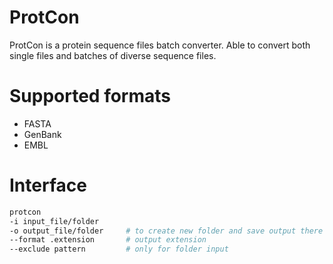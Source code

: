 # ProtCon
ProtCon is a protein sequence files batch converter. Able to convert both single files and batches of diverse sequence files.

# Supported formats
- FASTA
- GenBank
- EMBL

# Interface
```bash
protcon
-i input_file/folder
-o output_file/folder     # to create new folder and save output there
--format .extension       # output extension
--exclude pattern         # only for folder input
```
